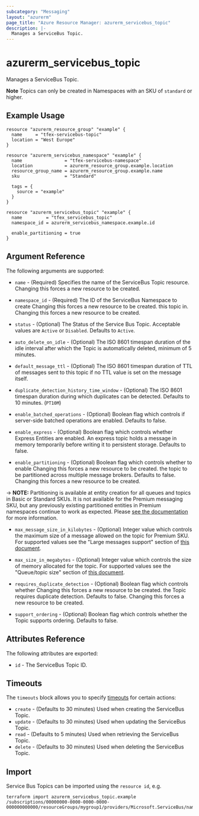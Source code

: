 ```yaml
---
subcategory: "Messaging"
layout: "azurerm"
page_title: "Azure Resource Manager: azurerm_servicebus_topic"
description: |-
  Manages a ServiceBus Topic.
---
```


# azurerm_servicebus_topic

Manages a ServiceBus Topic.

**Note** Topics can only be created in Namespaces with an SKU of `standard` or higher.

## Example Usage

```hcl
resource "azurerm_resource_group" "example" {
  name     = "tfex-servicebus-topic"
  location = "West Europe"
}

resource "azurerm_servicebus_namespace" "example" {
  name                = "tfex-servicebus-namespace"
  location            = azurerm_resource_group.example.location
  resource_group_name = azurerm_resource_group.example.name
  sku                 = "Standard"

  tags = {
    source = "example"
  }
}

resource "azurerm_servicebus_topic" "example" {
  name         = "tfex_servicebus_topic"
  namespace_id = azurerm_servicebus_namespace.example.id

  enable_partitioning = true
}
```

## Argument Reference

The following arguments are supported:

* `name` - (Required) Specifies the name of the ServiceBus Topic resource. Changing this forces a
    new resource to be created.

* `namespace_id` - (Required) The ID of the ServiceBus Namespace to create Changing this forces a new resource to be created.
    this topic in. Changing this forces a new resource to be created.

* `status` - (Optional) The Status of the Service Bus Topic. Acceptable values are `Active` or `Disabled`. Defaults to `Active`.

* `auto_delete_on_idle` - (Optional) The ISO 8601 timespan duration of the idle interval after which the
    Topic is automatically deleted, minimum of 5 minutes.

* `default_message_ttl` - (Optional) The ISO 8601 timespan duration of TTL of messages sent to this topic if no
    TTL value is set on the message itself.

* `duplicate_detection_history_time_window` - (Optional) The ISO 8601 timespan duration during which
    duplicates can be detected. Defaults to 10 minutes. (`PT10M`)

* `enable_batched_operations` - (Optional) Boolean flag which controls if server-side
    batched operations are enabled. Defaults to false.

* `enable_express` - (Optional) Boolean flag which controls whether Express Entities
    are enabled. An express topic holds a message in memory temporarily before writing
    it to persistent storage. Defaults to false.

* `enable_partitioning` - (Optional) Boolean flag which controls whether to enable Changing this forces a new resource to be created.
    the topic to be partitioned across multiple message brokers. Defaults to false.
    Changing this forces a new resource to be created.

-> **NOTE:** Partitioning is available at entity creation for all queues and topics in Basic or Standard SKUs. It is not available for the Premium messaging SKU, but any previously existing partitioned entities in Premium namespaces continue to work as expected. Please [see the documentation](https://docs.microsoft.com/azure/service-bus-messaging/service-bus-partitioning) for more information.

* `max_message_size_in_kilobytes` - (Optional) Integer value which controls the maximum size of
    a message allowed on the topic for Premium SKU. For supported values see the "Large messages support"
    section of [this document](https://docs.microsoft.com/azure/service-bus-messaging/service-bus-premium-messaging#large-messages-support-preview).

* `max_size_in_megabytes` - (Optional) Integer value which controls the size of
    memory allocated for the topic. For supported values see the "Queue/topic size"
    section of [this document](https://docs.microsoft.com/azure/service-bus-messaging/service-bus-quotas).

* `requires_duplicate_detection` - (Optional) Boolean flag which controls whether Changing this forces a new resource to be created.
    the Topic requires duplicate detection. Defaults to false. Changing this forces
    a new resource to be created.

* `support_ordering` - (Optional) Boolean flag which controls whether the Topic
    supports ordering. Defaults to false.

## Attributes Reference

The following attributes are exported:

* `id` - The ServiceBus Topic ID.

## Timeouts

The `timeouts` block allows you to specify [timeouts](https://www.terraform.io/language/resources/syntax#operation-timeouts) for certain actions:

* `create` - (Defaults to 30 minutes) Used when creating the ServiceBus Topic.
* `update` - (Defaults to 30 minutes) Used when updating the ServiceBus Topic.
* `read` - (Defaults to 5 minutes) Used when retrieving the ServiceBus Topic.
* `delete` - (Defaults to 30 minutes) Used when deleting the ServiceBus Topic.

## Import

Service Bus Topics can be imported using the `resource id`, e.g.

```shell
terraform import azurerm_servicebus_topic.example /subscriptions/00000000-0000-0000-0000-000000000000/resourceGroups/mygroup1/providers/Microsoft.ServiceBus/namespaces/sbns1/topics/sntopic1
```
